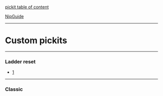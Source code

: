 [pickit table of content](https://github.com/blizzhackers/pickits/README.md)

[NipGuide](https://github.com/blizzhackers/pickits/blob/master/NipGuide.md)

---

# Custom pickits

---

### Ladder reset

* [1](1.nip)

---

### Classic
